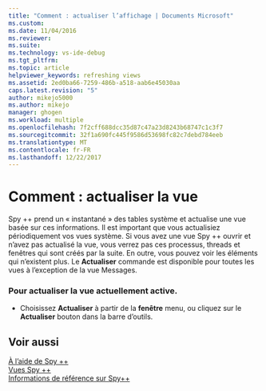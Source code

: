 ```yaml
---
title: "Comment : actualiser l’affichage | Documents Microsoft"
ms.custom: 
ms.date: 11/04/2016
ms.reviewer: 
ms.suite: 
ms.technology: vs-ide-debug
ms.tgt_pltfrm: 
ms.topic: article
helpviewer_keywords: refreshing views
ms.assetid: 2ed0ba66-7259-486b-a518-aab6e45030aa
caps.latest.revision: "5"
author: mikejo5000
ms.author: mikejo
manager: ghogen
ms.workload: multiple
ms.openlocfilehash: 7f2cff688dcc35d87c47a23d8243b68747c1c3f7
ms.sourcegitcommit: 32f1a690fc445f9586d53698fc82c7debd784eeb
ms.translationtype: MT
ms.contentlocale: fr-FR
ms.lasthandoff: 12/22/2017
---
```

# <a name="how-to-refresh-the-view"></a>Comment : actualiser la vue
Spy ++ prend un « instantané » des tables système et actualise une vue basée sur ces informations. Il est important que vous actualisiez périodiquement vos vues système. Si vous avez une vue Spy ++ ouvrir et n’avez pas actualisé la vue, vous verrez pas ces processus, threads et fenêtres qui sont créés par la suite. En outre, vous pouvez voir les éléments qui n’existent plus. Le **Actualiser** commande est disponible pour toutes les vues à l’exception de la vue Messages.  
  
### <a name="to-refresh-the-currently-active-view"></a>Pour actualiser la vue actuellement active.  
  
-   Choisissez **Actualiser** à partir de la **fenêtre** menu, ou cliquez sur le **Actualiser** bouton dans la barre d’outils.  
  
## <a name="see-also"></a>Voir aussi  
 [À l’aide de Spy ++](../debugger/using-spy-increment.md)   
 [Vues Spy ++](../debugger/spy-increment-views.md)   
 [Informations de référence sur Spy++](../debugger/spy-increment-reference.md)